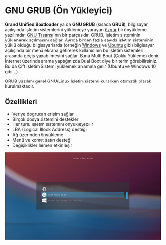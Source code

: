 # GNU GRUB \(Ön Yükleyici\)

**Grand Unified Bootloader** ya da **GNU GRUB** \(kısaca **GRUB**\), bilgisayar açılışında işletim sistemlerini yüklemeye yarayan [özgür](https://tr.wikipedia.org/wiki/%C3%96zg%C3%BCr_yaz%C4%B1l%C4%B1m) bir önyükleme yazılımdır. [GNU Tasarısı](https://tr.wikipedia.org/wiki/GNU_Tasar%C4%B1s%C4%B1)'nın bir parçasıdır. GRUB, işletim sisteminin yüklenerek açılmasını sağlar. Ayrıca birden fazla sayıda işletim sisteminin yüklü olduğu bilgisayarlarda \(örneğin [Windows](https://tr.wikipedia.org/wiki/Microsoft_Windows) ve [Ubuntu](https://tr.wikipedia.org/wiki/Ubuntu_%28i%C5%9Fletim_sistemi%29) gibi\) bilgisayar açılışında bir menü ekrana getirerek kullanıcının bu işletim sistemleri arasında geçiş yapabilmesini sağlar. Buna Multi Boot \(Çoklu Yükleme\) denir. İnternet üzerinde arama yaptığınızda Dual Boot diye bir terim görebilirsiniz. Bu da Çift İşletim Sistemi yüklemek anlamına gelir \(Ubuntu ve Windows 10 gibi...\)

GRUB yazılımı genel GNU/Linux İşletim sistemi kurarken otomatik olarak kurulmaktadır.

## Özellikleri

* Veriye dogrudan erişim sağlar
* Birçok dosya sistemini destekler
* Her türlü işletim sistemini önyükleyebilir
* LBA \(Logical Block Address\) desteği
* Ağ üzerinden önyükleme
* Menü ve komut satırı desteği
* Değişiklikler hemen etkinleşir

![Multi Boot GRUB Men&#xFC;s&#xFC;](../.gitbook/assets/grub-menu.png)

